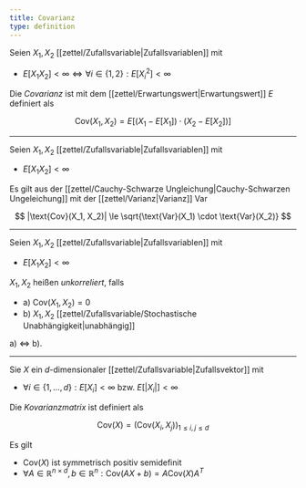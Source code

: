 ```yaml
---
title: Covarianz
type: definition
---
```


Seien $X_1, X_2$ [[zettel/Zufallsvariable|Zufallsvariablen]] mit
- $E[X_1 X_2] \lt \infty \iff \forall i \in \{ 1, 2 \} : E[X_i^2] \lt \infty$

Die *Covarianz* ist mit dem [[zettel/Erwartungswert|Erwartungswert]] $E$ definiert als

$$
	\text{Cov}(X_1, X_2) = E[(X_1 - E[X_1]) \cdot (X_2 - E[X_2])]
$$

---

Seien $X_1, X_2$ [[zettel/Zufallsvariable|Zufallsvariablen]] mit
- $E[X_1 X_2] \lt \infty$

Es gilt aus der [[zettel/Cauchy-Schwarze Ungleichung|Cauchy-Schwarzen Ungeleichung]] mit der [[zettel/Varianz|Varianz]] Var

$$
	|\text{Cov}(X_1, X_2)| \le \sqrt{\text{Var}(X_1) \cdot \text{Var}(X_2)}
$$

---

Seien $X_1, X_2$ [[zettel/Zufallsvariable|Zufallsvariablen]] mit
- $E[X_1 X_2] \lt \infty$

$X_1, X_2$ heißen *unkorreliert*, falls
- a) $\text{Cov}(X_1, X_2) = 0$
- b) $X_1, X_2$ [[zettel/Zufallsvariable/Stochastische Unabhängigkeit|unabhängig]]

a) $\iff$ b).

---

Sie $X$ ein $d$-dimensionaler [[zettel/Zufallsvariable|Zufallsvektor]] mit
- $\forall i \in \{ 1, \dots, d \} : E[X_i] \lt \infty$ bzw. $E[|X_i|] \lt \infty$

Die *Kovarianzmatrix* ist definiert als

$$
	\text{Cov}(X) = (\text{Cov}(X_i, X_j))_{1 \le i, j \le d}
$$

Es gilt
- $\text{Cov}(X)$ ist symmetrisch positiv semidefinit
- $\forall A \in \mathbb{R}^{n \times d}, b \in \mathbb{R}^n : \text{Cov}(AX + b) = A\text{Cov}(X)A^T$